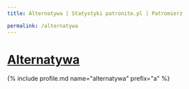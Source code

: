 ```yaml
---
title: Alternatywa | Statystyki patronite.pl | Patromierz

permalink: /alternatywa
---
```


# [Alternatywa](https://patronite.pl/alternatywa)

{% include profile.md name="alternatywa" prefix="a" %}
